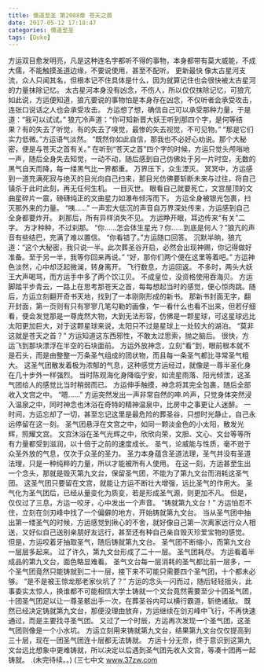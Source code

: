 ```yaml
---
title: 儒道至圣 第2088章 苍天之首
date: 2017-05-12 17:18:47
categories: 儒道至圣
tags: [Duke]
---
```


方运双目愈发明亮，凡是这种连名字都听不得的事物，本身都带有莫大威能，不成大儒，不能触摸圣道边缘，不要说使用，甚至不配听。 更新最快
像太古星河支流，众人只闻其名，但根本记不住具体是什么，因为就算记住也会很快被太古星河的力量抹除记忆。
太古星河本身没有凶念，不伤人，所以仅仅抹除记忆，可狼亢如此说，方运便知道，狼亢要说的事物怕是本身存在凶念，不仅听者会承受攻击，连张口说话之人也会承受攻击。
方运想了想，确信自己可以承受那种力量，于是道：“我可以试试。”
狼亢冷声道：“你可知新晋大妖王听到那四个字，是何等结果？有的失去了听觉，有的失去了嗅觉，最惨的失去视觉，不可见物。”
“那是它们实力低微。”方运语气淡然。
“既然你如此自信，那我也不必好心劝说。那个大秘密，便是与苍天之首有关。”
在听到“苍天之首”四个字的时候，方运只觉头颅嗡地一声，随后全身失去知觉，一动不动，随后感到自己仿佛处于另一片时空，无数的黑气自天而降，每一缕黑气比一界都重。
万界压下，众生湮灭。
冥冥中，方运感到一道充满死寂与绝灭的目光向自己扫来，那目光仿佛要斩断未来与过往，将自己镇杀于此时此刻，再无任何生机。
一目灭世。
眼看自己就要死亡，文宫屋顶的文曲星碎片一震，磅礴纯正的文曲星力如瀑布倾泻而下。
方运全身被银光包裹，扫灭那外来的力量。
“咦……”
一声宏大低沉的声音自万界深处传来，方运感到自己全身都要炸开。
刹那后，所有异样消失不见。
方运睁开眼，耳边传来“有关”二字。
方才种种，不过刹那。
“你……怎会体生星光？你……到底是何人？”狼亢的声音有些结巴，充满了难以置信。
“你看错了。”方运随口回答。
沉默半晌，狼亢道：“这个大秘密，我只说一半。此次葬圣谷开启，必然会出现神赐，你记得做好准备。至于另一半，我等你回来再说。”
“好，那你们两个便在这里等着吧。”
方运神色淡然，心中却泛起微澜，转身离开。
飞行数息，方运回返。
不多时，两头大妖王大声喝骂，而方运手中多了两个饮江贝。
不成皇位，没资格使用吞海贝。
方运脚踏平步青云，一路上在思考那苍天之首，每每想起当时的感觉，便心惊肉跳。随后，方运立刻翻开奇书天地，找到了一本刚刚形成的新书。
那新书封面无字，翻开封面，第一页则有只有寥寥几笔勾勒的画像，乍一看什么也看不出来，但若仔细看，便会发觉那是一尊庞然大物，大到无法形容，仿佛是一颗星球，可这星球远比太阳更加巨大，对于这颗星球来说，太阳只不过是星球上一处较大的湖泊。
“莫非这就是苍天之首？”
方运知道这东西邪性，不敢太过思索，抛之脑后。
很快，方运飞到那块漂浮在半空的石块面前。
方运外放神念，立刻“看”到，眼前根本就不是石头，而是由整整一万条圣气组成的团状物，而且每一条圣气都比寻常圣气粗大。
这圣气团散发着极为浓郁的气息，这种感觉方运经过，就像是一尊半圣化身在几十步外一样强烈。
当时陈观海化身降临宁安，如流星雨落、阳光倾泄，这圣气团给人的感觉比当时稍弱而已。
方运伸手触摸，神念将其完全包裹，随后全部收入文宫之中。
“嗯……”
方运突然发出一声非常自然的呻.吟声，只觉身体突然浸入温泉之中，同时神念也沐浴在奇特的精神温泉中，比房中之事更让人迷醉。
一时间，方运忘却了一切，甚至忘记这里是最危险的葬圣谷，只想时光静止，自己永远停留在这一刻。
圣气团悬浮在文宫之中，如同一颗淡金色的小太阳，散发光辉，照耀文宫。
文宫沐浴在圣气光辉之中，欣欣向荣，文胆、文心、文台等等所有力量都受到滋润，以十倍于之前的速度成长。
圣气，论威能与性质，毫不逊于众圣外放的气息，仅次于众圣的圣力。
圣力本身蕴含圣道法理，圣气并没有圣道法理，只是一种纯粹的力量，所以才能被所有人使用。
在这一刻，方运甚至生出一个念头，那就是毁灭第九文台，保留圣气团，不能为了第九文台而消耗这圣气团。
这圣气团只要留在文宫，就能让方运不断壮大增强，远比圣气的作用大。
圣气化为圣气团后，已经从量变化为质变，若是形成圣气源，则更加不凡。
但是，仅仅过了三息，方运一咬牙，心中发出一个声音。
“铸就第九文台！”
方运怕忍不住，立刻在剑刃峰中找了一个偏僻的地方，开始铸就第九文台。
当从圣气团中抽出第一缕圣气的时候，方运感觉到揪心的不舍，就好像自己第一次离家远行众人相送，又好似自己送别亲朋好友远行，甚至还有种自己亲自毁灭珍爱宝物的感觉。
但是，方运咬着牙抽取圣气，随后铸就第九文台。
圣气团不断缩小，而第九文台一层层多起来。
过了许久，第九文台形成了二十一层。
圣气团耗尽。
方运看着半成品的第九文台，面色略显难看。
圣气文台每一层消耗的圣气都比前一层多，一个圣气团竟然只能铸就到二十一层，接下来不可能只需要四个圣气团，十个都未必够。
“是不是被王惊龙那老家伙坑了？”
方运的念头一闪而过，随后轻轻摇头，此事委实太惊人，换谁都不可能相信大学士铸就一个文台竟然需要至少十团圣气团，十团圣气团足以让一尊圣骸出手一次，在葬圣谷内可以横行霸道，斩绝诸敌。
既然已经决定铸就第九文台，那便没理由放弃，方运继续在剑刃峰中飞行，不再快速通过，而是主要找寻圣气团。
又过了一个时辰，方运再次发现一个圣气团，这圣气团则像是一个小水坑。
方运立刻用来铸就第九文台，结果第九文台仅仅提高到三十层，现在一团圣气团连十层都无法铸就。
方运十分无奈，终于意识到这第九文台远比想象中更难铸就，所以决定以后遇到圣气团先收入文宫，等凑十团再一起铸就。
.(未完待续。。)
(三七中文 www.37zw.com